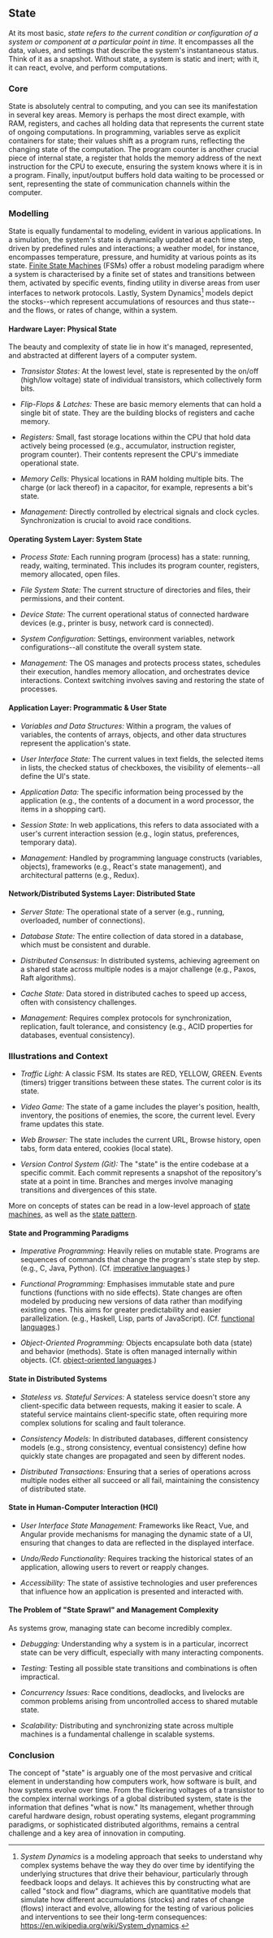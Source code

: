 
## State

At its most basic, *state refers to the current condition or configuration of a system or component
at a particular point in time.* It encompasses all the data, values, and settings that describe the
system's instantaneous status. Think of it as a snapshot. Without state, a system is static and inert;
with it, it can react, evolve, and perform computations.


### Core

State is absolutely central to computing, and you can see its manifestation in several key areas. Memory
is perhaps the most direct example, with RAM, registers, and caches all holding data that represents the
current state of ongoing computations. In programming, variables serve as explicit containers for state;
their values shift as a program runs, reflecting the changing state of the computation. The program counter
is another crucial piece of internal state, a register that holds the memory address of the next instruction
for the CPU to execute, ensuring the system knows where it is in a program. Finally, input/output buffers
hold data waiting to be processed or sent, representing the state of communication channels within the computer.

### Modelling

State is equally fundamental to modeling, evident in various applications. In a simulation, the system's
state is dynamically updated at each time step, driven by predefined rules and interactions; a weather model,
for instance, encompasses temperature, pressure, and humidity at various points as its state.
[Finite State Machines](./../../../ch07/mech/state/) (FSMs) offer a robust modeling paradigm where a system
is characterised by a finite set of states and transitions between them, activated by specific events,
finding utility in diverse areas from user interfaces to network protocols. Lastly, System Dynamics[^sysd] models
depict the stocks--which represent accumulations of resources and thus state--and the flows, or rates
of change, within a system.

[^sysd]: *System Dynamics* is a modeling approach that seeks to understand why complex systems behave the way
they do over time by identifying the underlying structures that drive their behaviour, particularly through
feedback loops and delays. It achieves this by constructing what are called "stock and flow" diagrams, which
are quantitative models that simulate how different accumulations (stocks) and rates of change (flows) interact
and evolve, allowing for the testing of various policies and interventions to see their long-term consequences:
https://en.wikipedia.org/wiki/System_dynamics.


#### Hardware Layer: Physical State

The beauty and complexity of state lie in how it's managed, represented, and abstracted at different
layers of a computer system.

* *Transistor States:* At the lowest level, state is represented by the on/off (high/low voltage) state
  of individual transistors, which collectively form bits.

* *Flip-Flops & Latches:* These are basic memory elements that can hold a single bit of state. They are
  the building blocks of registers and cache memory.

* *Registers:* Small, fast storage locations within the CPU that hold data actively being processed
  (e.g., accumulator, instruction register, program counter). Their contents represent the CPU's immediate
  operational state.

* *Memory Cells:* Physical locations in RAM holding multiple bits. The charge (or lack thereof) in a
  capacitor, for example, represents a bit's state.

* *Management:* Directly controlled by electrical signals and clock cycles. Synchronization is crucial
  to avoid race conditions.


#### Operating System Layer: System State

* *Process State:* Each running program (process) has a state: running, ready, waiting, terminated. This
  includes its program counter, registers, memory allocated, open files.

* *File System State:* The current structure of directories and files, their permissions, and their content.

* *Device State:* The current operational status of connected hardware devices (e.g., printer is busy,
  network card is connected).

* *System Configuration:* Settings, environment variables, network configurations--all constitute the overall
  system state.

* *Management:* The OS manages and protects process states, schedules their execution, handles memory
  allocation, and orchestrates device interactions. Context switching involves saving and restoring
  the state of processes.


#### Application Layer: Programmatic & User State

* *Variables and Data Structures:* Within a program, the values of variables, the contents of arrays, objects,
  and other data structures represent the application's state.

* *User Interface State:* The current values in text fields, the selected items in lists, the checked status
  of checkboxes, the visibility of elements--all define the UI's state.

* *Application Data:* The specific information being processed by the application (e.g., the contents of a
  document in a word processor, the items in a shopping cart).

* *Session State:* In web applications, this refers to data associated with a user's current interaction
  session (e.g., login status, preferences, temporary data).

* *Management:* Handled by programming language constructs (variables, objects), frameworks (e.g., React's
  state management), and architectural patterns (e.g., Redux).


#### Network/Distributed Systems Layer: Distributed State

* *Server State:* The operational state of a server (e.g., running, overloaded, number of connections).

* *Database State:* The entire collection of data stored in a database, which must be consistent and durable.

* *Distributed Consensus:* In distributed systems, achieving agreement on a shared state across multiple nodes
  is a major challenge (e.g., Paxos, Raft algorithms).

* *Cache State:* Data stored in distributed caches to speed up access, often with consistency challenges.

* *Management:* Requires complex protocols for synchronization, replication, fault tolerance, and consistency
  (e.g., ACID properties for databases, eventual consistency).


### Illustrations and Context

* *Traffic Light:* A classic FSM. Its states are RED, YELLOW, GREEN. Events (timers) trigger transitions between
  these states. The current color is its state.

* *Video Game:* The state of a game includes the player's position, health, inventory, the positions of enemies,
  the score, the current level. Every frame updates this state.

* *Web Browser:* The state includes the current URL, Browse history, open tabs, form data entered, cookies
  (local state).

* *Version Control System (Git):* The "state" is the entire codebase at a specific commit. Each commit represents
  a snapshot of the repository's state at a point in time. Branches and merges involve managing transitions and
  divergences of this state.

More on concepts of states can be read in a low-level approach of [state machines](./../../../ch07/mech/state/),
as well as the [state pattern](./../../../ch07/patterns/state/).



#### State and Programming Paradigms

* *Imperative Programming:* Heavily relies on mutable state. Programs are sequences of commands that change the
  program's state step by step. (e.g., C, Java, Python). (Cf. [imperative languages](./../../../ch07/models/imp/).)

* *Functional Programming:* Emphasises immutable state and pure functions (functions with no side effects). State
  changes are often modeled by producing new versions of data rather than modifying existing ones. This aims for
  greater predictability and easier parallelization. (e.g., Haskell, Lisp, parts of JavaScript).
  (Cf. [functional languages](./../../../ch07/models/fp/).)

* *Object-Oriented Programming:* Objects encapsulate both data (state) and behavior (methods). State is often
  managed internally within objects. (Cf. [object-oriented languages](./../../../ch07/models/oo/).)


#### State in Distributed Systems

* *Stateless vs. Stateful Services:* A stateless service doesn't store any client-specific data between requests,
  making it easier to scale. A stateful service maintains client-specific state, often requiring more complex
  solutions for scaling and fault tolerance.

* *Consistency Models:* In distributed databases, different consistency models (e.g., strong consistency, eventual
  consistency) define how quickly state changes are propagated and seen by different nodes.

* *Distributed Transactions:* Ensuring that a series of operations across multiple nodes either all succeed or all
  fail, maintaining the consistency of distributed state.


#### State in Human-Computer Interaction (HCI)

* *User Interface State Management:* Frameworks like React, Vue, and Angular provide mechanisms for managing the
  dynamic state of a UI, ensuring that changes to data are reflected in the displayed interface.

* *Undo/Redo Functionality:* Requires tracking the historical states of an application, allowing users to revert
  or reapply changes.

* *Accessibility:* The state of assistive technologies and user preferences that influence how an application
  is presented and interacted with.


#### The Problem of "State Sprawl" and Management Complexity

As systems grow, managing state can become incredibly complex.

* *Debugging:* Understanding why a system is in a particular, incorrect state can be very difficult,
  especially with many interacting components.

* *Testing:* Testing all possible state transitions and combinations is often impractical.

* *Concurrency Issues:* Race conditions, deadlocks, and livelocks are common problems arising from
  uncontrolled access to shared mutable state.

* *Scalability:* Distributing and synchronizing state across multiple machines is a fundamental
  challenge in scalable systems.


### Conclusion

The concept of "state" is arguably one of the most pervasive and critical element in understanding how
computers work, how software is built, and how systems evolve over time. From the flickering voltages
of a transistor to the complex internal workings of a global distributed system, state is the
information that defines "what is now." Its management, whether through careful hardware design,
robust operating systems, elegant programming paradigms, or sophisticated distributed algorithms,
remains a central challenge and a key area of innovation in computing.

